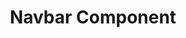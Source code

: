 ---
slug: navbar
version: v1.358.0
title: Navbar Component
tags: ['App Editor']
description: The Navbar component facilitates control over an app by changing its ctx.query and jumping into another app.
features:
  [
    'Change the behavior of the app by manipulating the query arguments and hash of the URL.',
    'Open an external URL in a new tab.',
    'Open another Windmill app, which allows for creating embedded apps where the user navigates between several of your Windmill apps.',
  ]
docs: /docs/apps/app_configuration_settings/navbar
video: /videos/navbar_changelog.mp4
---